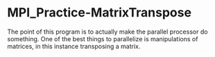 MPI_Practice-MatrixTranspose
============================

The point of this program is to actually make the parallel processor do something. One of the best things
to parallelize is manipulations of matrices, in this instance transposing a matrix. 